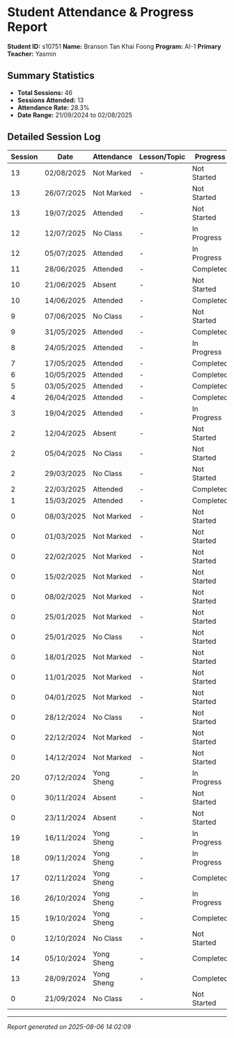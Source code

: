 # Student Attendance & Progress Report

**Student ID:** s10751
**Name:** Branson Tan Khai Foong
**Program:** AI-1
**Primary Teacher:** Yasmin

## Summary Statistics
- **Total Sessions:** 46
- **Sessions Attended:** 13
- **Attendance Rate:** 28.3%
- **Date Range:** 21/09/2024 to 02/08/2025

## Detailed Session Log

| Session | Date | Attendance | Lesson/Topic | Progress |
|---------|------|------------|--------------|----------|
| 13 | 02/08/2025 | Not Marked | - | Not Started |
| 13 | 26/07/2025 | Not Marked | - | Not Started |
| 13 | 19/07/2025 | Attended | - | Not Started |
| 12 | 12/07/2025 | No Class | - | In Progress |
| 12 | 05/07/2025 | Attended | - | In Progress |
| 11 | 28/06/2025 | Attended | - | Completed |
| 10 | 21/06/2025 | Absent | - | Not Started |
| 10 | 14/06/2025 | Attended | - | Completed |
| 9 | 07/06/2025 | No Class | - | Not Started |
| 9 | 31/05/2025 | Attended | - | Completed |
| 8 | 24/05/2025 | Attended | - | In Progress |
| 7 | 17/05/2025 | Attended | - | Completed |
| 6 | 10/05/2025 | Attended | - | Completed |
| 5 | 03/05/2025 | Attended | - | Completed |
| 4 | 26/04/2025 | Attended | - | Completed |
| 3 | 19/04/2025 | Attended | - | In Progress |
| 2 | 12/04/2025 | Absent | - | Not Started |
| 2 | 05/04/2025 | No Class | - | Not Started |
| 2 | 29/03/2025 | No Class | - | Not Started |
| 2 | 22/03/2025 | Attended | - | Completed |
| 1 | 15/03/2025 | Attended | - | Completed |
| 0 | 08/03/2025 | Not Marked | - | Not Started |
| 0 | 01/03/2025 | Not Marked | - | Not Started |
| 0 | 22/02/2025 | Not Marked | - | Not Started |
| 0 | 15/02/2025 | Not Marked | - | Not Started |
| 0 | 08/02/2025 | Not Marked | - | Not Started |
| 0 | 25/01/2025 | Not Marked | - | Not Started |
| 0 | 25/01/2025 | No Class | - | Not Started |
| 0 | 18/01/2025 | Not Marked | - | Not Started |
| 0 | 11/01/2025 | Not Marked | - | Not Started |
| 0 | 04/01/2025 | Not Marked | - | Not Started |
| 0 | 28/12/2024 | No Class | - | Not Started |
| 0 | 22/12/2024 | Not Marked | - | Not Started |
| 0 | 14/12/2024 | Not Marked | - | Not Started |
| 20 | 07/12/2024 | Yong Sheng | - | In Progress |
| 0 | 30/11/2024 | Absent | - | Not Started |
| 0 | 23/11/2024 | Absent | - | Not Started |
| 19 | 16/11/2024 | Yong Sheng | - | In Progress |
| 18 | 09/11/2024 | Yong Sheng | - | In Progress |
| 17 | 02/11/2024 | Yong Sheng | - | Completed |
| 16 | 26/10/2024 | Yong Sheng | - | In Progress |
| 15 | 19/10/2024 | Yong Sheng | - | Completed |
| 0 | 12/10/2024 | No Class | - | Not Started |
| 14 | 05/10/2024 | Yong Sheng | - | Completed |
| 13 | 28/09/2024 | Yong Sheng | - | Completed |
| 0 | 21/09/2024 | No Class | - | Not Started |

---
*Report generated on 2025-08-06 14:02:09*
